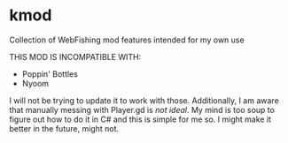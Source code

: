 # kmod
Collection of WebFishing mod features intended for my own use

THIS MOD IS INCOMPATIBLE WITH:
- Poppin' Bottles
- Nyoom

I will not be trying to update it to work with those. Additionally, I am aware that manually messing with Player.gd is *not ideal*. 
My mind is too soup to figure out how to do it in C# and this is simple for me so. I might make it better in the future, might not.
